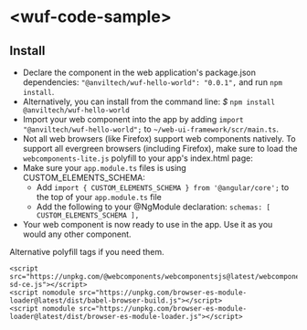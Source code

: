 &lt;wuf-code-sample&gt;
====

Install
----

* Declare the component in the web application's package.json dependencies:  `"@anviltech/wuf-hello-world": "0.0.1",` and run `npm install`.
* Alternatively, you can install from the command line: *$* `npm install @anviltech/wuf-hello-world`
* Import your web component into the app by adding `import "@anviltech/wuf-hello-world";` to `~/web-ui-framework/scr/main.ts`.
* Not all web browsers (like Firefox) support web components natively.  To support all evergreen browsers (including Firefox), make sure to load the `webcomponents-lite.js` polyfill to your app's index.html page: <script src="https://cdnjs.cloudflare.com/ajax/libs/webcomponentsjs/1.0.22/webcomponents-lite.js"></script>
* Make sure your `app.module.ts` files is using CUSTOM_ELEMENTS_SCHEMA:
  * Add `import { CUSTOM_ELEMENTS_SCHEMA } from '@angular/core';` to the top of your `app.module.ts` file
  * Add the following to your @NgModule declaration:
    `schemas: [
        CUSTOM_ELEMENTS_SCHEMA
    ],`
* Your web component is now ready to use in the app. Use it as you would any other component.

Alternative polyfill tags if you need them.

```
<script src="https://unpkg.com/@webcomponents/webcomponentsjs@latest/webcomponents-sd-ce.js"></script>
<script nomodule src="https://unpkg.com/browser-es-module-loader@latest/dist/babel-browser-build.js"></script>
<script nomodule src="https://unpkg.com/browser-es-module-loader@latest/dist/browser-es-module-loader.js"></script>
```

